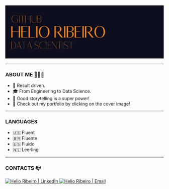 ### <p align="center">
  <a href="https://helioribeiro.github.io/" target="_blank" rel="noopener noreferrer"><img src="https://github.com/helioribeiro/helioribeiro/blob/main/COVER_GIT_HOME.png" alt="Data Science Portfolio by Helio Ribeiro" title="Data Science Portfolio by Helio Ribeiro">
</a></p>

---

### ABOUT ME 🙋🏻‍♂️

- 🧐 Result driven.
- 🎓 From Engineering to Data Science.
- 📢 Good storytelling is a super power!
- 💼 Check out my portfolio by clicking on the cover image!

---

### LANGUAGES 

- 🇺🇸 Fluent
- 🇧🇷 Fluente
- 🇪🇸 Fluido
- 🇳🇱 Leerling

---

### CONTACTS 📭

<p align="left">
    <a href="https://www.linkedin.com/in/helioribeiropro/" target="_blank" rel="noopener noreferrer">
    <picture>
        <source media="(prefers-color-scheme: dark)" srcset="https://i.imgur.com/p3nRuUE.png">
        <source media="(prefers-color-scheme: light)" srcset="https://cdn.jsdelivr.net/npm/simple-icons@7.21.0/icons/linkedin.svg">
        <img alt="Helio Ribeiro | LinkedIn" title="Helio Ribeiro | LinkedIn" width="22px" src="https://cdn.jsdelivr.net/npm/simple-icons@7.21.0/icons/linkedin.svg">
    </picture>
    </a>
    <a href="mailto:helioribeiropro@gmail.com" target="_blank" rel="noopener noreferrer">
    <picture>
        <source media="(prefers-color-scheme: dark)" srcset="https://i.imgur.com/YagBxt8.png">
        <source media="(prefers-color-scheme: light)" srcset="https://cdn.jsdelivr.net/npm/simple-icons@7.21.0/icons/gmail.svg">
        <img alt="Helio Ribeiro | Email" title="Helio Ribeiro | Email" width="22px" src="https://cdn.jsdelivr.net/npm/simple-icons@7.21.0/icons/gmail.svg">
    </picture>
  </a>
</p>

<br />
<br />
<br />
